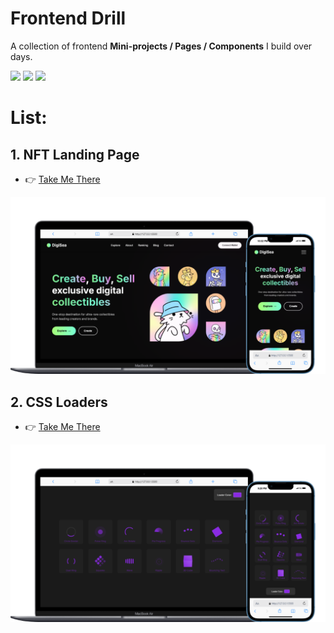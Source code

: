 # Frontend Drill

A collection of frontend **Mini-projects / Pages / Components** I build over days.


![](https://img.shields.io/github/repo-size/JayminGohil/Frontend-Drill)
![](https://img.shields.io/github/forks/JayminGohil/Frontend-Drill)
![](https://img.shields.io/github/stars/JayminGohil/Frontend-Drill)


# List:

## 1. NFT Landing Page
- 👉 [Take Me There](./NFT_Landing/)

<center>
    <img src="./NFT_Landing/output/output.png" />
</center>


## 2. CSS Loaders
- 👉 [Take Me There](./Loaders/)


<center>
    <img src="./Loaders/output/output.png" />
</center>